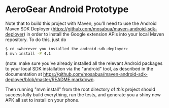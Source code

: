 AeroGear Android Prototype
==========================

Note that to build this project with Maven, you'll need to use the Android Maven SDK Deployer
(https://github.com/mosabua/maven-android-sdk-deployer) in order to install the Google extension
APIs into your local Maven repository.  To do this, just do

```bash
$ cd <wherever you installed the android-sdk-deployer>
$ mvn install -P 4.1
```

(note: make sure you've already installed all the relevant Android packages to your local
SDK installation via the "android" tool, as described in the documentation at https://github.com/mosabua/maven-android-sdk-deployer/blob/master/README.markdown.

Then running "mvn install" from the root directory of *this* project should successfully build everything, run the
tests, and generate you a shiny new APK all set to install on your phone.

